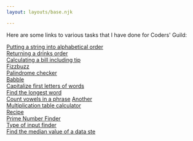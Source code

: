 ```yaml
---
layout: layouts/base.njk

---
```

Here are some links to various tasks that I have done for Coders' Guild:

<a href="/JSTasks/alphabet">Putting a string into alphabetical order</a><br>
<a href="/JSTasks/Drinks-order">Returning a drinks order</a><br>
<a href="/JSTasks/receipt-form">Calculating a bill including tip</a><br>
<a href="/JSTasks/fizzbuzz">Fizzbuzz</a><br>
<a href="/JSTasks/palindromes">Palindrome checker</a><br>
<a href="/JSTasks/babble">Babble</a><br>
<a href="/JSTasks/uppercase">Capitalize first letters of words</a><br>
<a href="/JSTasks/longest-word">Find the longest word</a><br>
<a href="/JSTasks/vowel-count">Count vowels in a phrase</a>
<a href="/JSTasks/newvc">Another<a><br>
<a href="/JSTasks/timestables">Multiplication table calculator</a><br>
<a href="/JSTasks/recipes">Recipe</a><br>
<a href="/JSTasks/primenumbers">Prime Number Finder</a><br>
<a href="/JSTasks/type">Type of input finder</a><br>
<a href="/JSTasks/median">Find the median value of a data ste</a>
